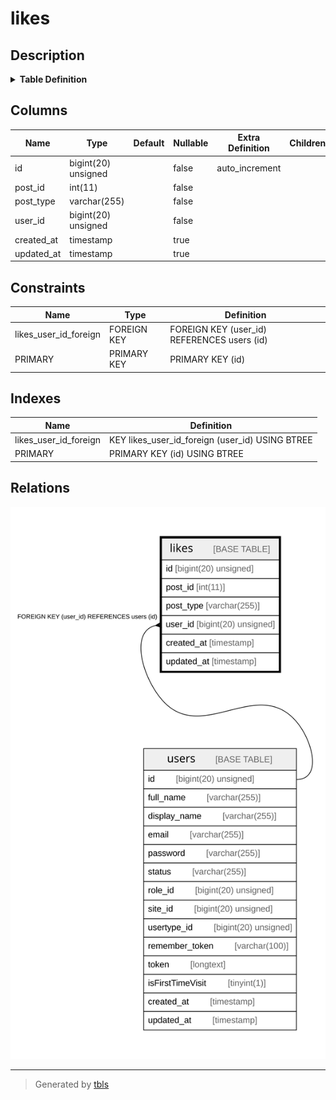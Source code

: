 # likes

## Description

<details>
<summary><strong>Table Definition</strong></summary>

```sql
CREATE TABLE `likes` (
  `id` bigint(20) unsigned NOT NULL AUTO_INCREMENT,
  `post_id` int(11) NOT NULL,
  `post_type` varchar(255) COLLATE utf8mb4_unicode_ci NOT NULL,
  `user_id` bigint(20) unsigned NOT NULL,
  `created_at` timestamp NULL DEFAULT NULL,
  `updated_at` timestamp NULL DEFAULT NULL,
  PRIMARY KEY (`id`),
  KEY `likes_user_id_foreign` (`user_id`),
  CONSTRAINT `likes_user_id_foreign` FOREIGN KEY (`user_id`) REFERENCES `users` (`id`) ON DELETE CASCADE
) ENGINE=InnoDB AUTO_INCREMENT=[Redacted by tbls] DEFAULT CHARSET=utf8mb4 COLLATE=utf8mb4_unicode_ci
```

</details>

## Columns

| Name | Type | Default | Nullable | Extra Definition | Children | Parents | Comment |
| ---- | ---- | ------- | -------- | ---------------- | -------- | ------- | ------- |
| id | bigint(20) unsigned |  | false | auto_increment |  |  |  |
| post_id | int(11) |  | false |  |  |  |  |
| post_type | varchar(255) |  | false |  |  |  |  |
| user_id | bigint(20) unsigned |  | false |  |  | [users](users.md) |  |
| created_at | timestamp |  | true |  |  |  |  |
| updated_at | timestamp |  | true |  |  |  |  |

## Constraints

| Name | Type | Definition |
| ---- | ---- | ---------- |
| likes_user_id_foreign | FOREIGN KEY | FOREIGN KEY (user_id) REFERENCES users (id) |
| PRIMARY | PRIMARY KEY | PRIMARY KEY (id) |

## Indexes

| Name | Definition |
| ---- | ---------- |
| likes_user_id_foreign | KEY likes_user_id_foreign (user_id) USING BTREE |
| PRIMARY | PRIMARY KEY (id) USING BTREE |

## Relations

![er](likes.svg)

---

> Generated by [tbls](https://github.com/k1LoW/tbls)
